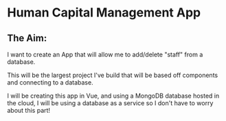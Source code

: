 # Human Capital Management App

## The Aim:

I want to create an App that will allow me to add/delete "staff" from a database.

This will be the largest project I've build that will be based off components and connecting to a database.

I will be creating this app in Vue, and using a MongoDB database hosted in the cloud, I will be using a database as a service so I don't have to worry about this part!

